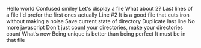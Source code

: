 Hello world
Confused smiley
Let's display a file
What about 2?
Last lines of a file
I'd prefer the first ones actually
Line #2
It is a good file that cuts iron without making a noise
Save current state of directory
Duplicate last line
No more javascript
Don't just count your directories, make your directories count
What’s new
 Being unique is better than being perfect
 It must be in that file
